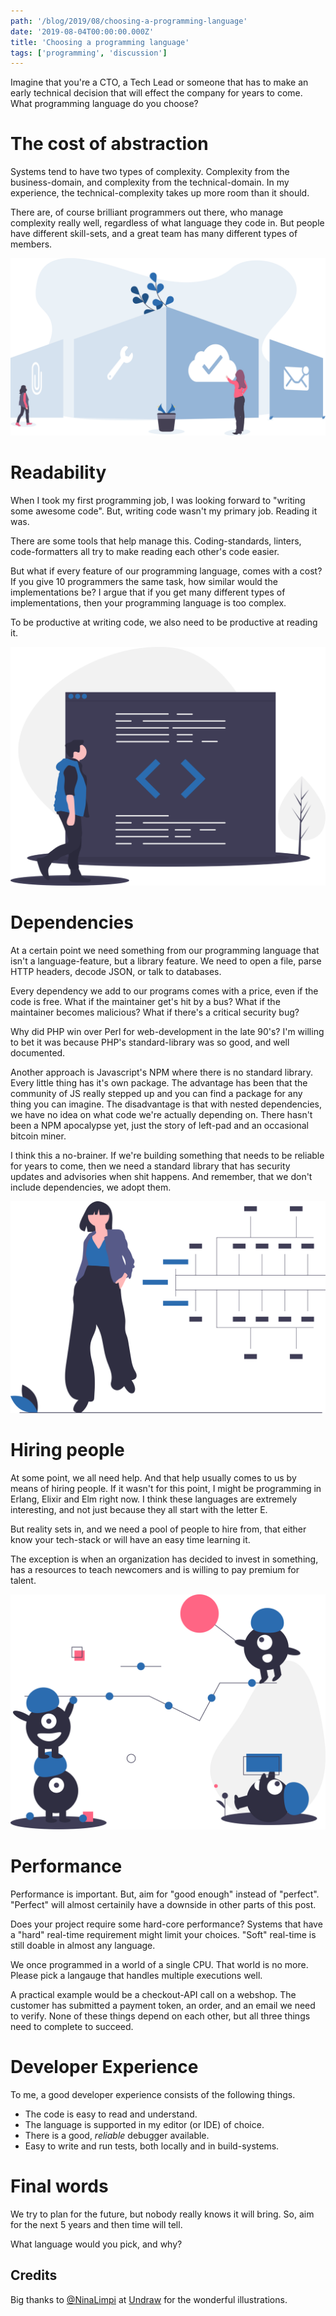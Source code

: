 ```yaml
---
path: '/blog/2019/08/choosing-a-programming-language'
date: '2019-08-04T00:00:00.000Z'
title: 'Choosing a programming language'
tags: ['programming', 'discussion']
---
```


Imagine that you're a CTO, a Tech Lead or someone that has to make an early technical decision that will effect the company for years to come. What programming language do you choose?

# The cost of abstraction

Systems tend to have two types of complexity. Complexity from the business-domain, and complexity from the technical-domain. In my experience, the technical-complexity takes up more room than it should.

There are, of course brilliant programmers out there, who manage complexity really well, regardless of what language they code in. But people have different skill-sets, and a great team has many different types of members.

![features](./features2.svg)

# Readability

When I took my first programming job, I was looking forward to "writing some awesome code". But, writing code wasn't my primary job. Reading it was.

There are some tools that help manage this. Coding-standards, linters, code-formatters all try to make reading each other's code easier.

But what if every feature of our programming language, comes with a cost? If you give 10 programmers the same task, how similar would the implementations be? I argue that if you get many different types of implementations, then your programming language is too complex.

To be productive at writing code, we also need to be productive at reading it.

![features](./code-review.svg)

# Dependencies

At a certain point we need something from our programming language that isn't a language-feature, but a library feature. We need to open a file, parse HTTP headers, decode JSON, or talk to databases.

Every dependency we add to our programs comes with a price, even if the code is free. What if the maintainer get's hit by a bus? What if the maintainer becomes malicious? What if there's a critical security bug?

Why did PHP win over Perl for web-development in the late 90's? I'm willing to bet it was because PHP's standard-library was so good, and well documented.

Another approach is Javascript's NPM where there is no standard library. Every little thing has it's own package. The advantage has been that the community of JS really stepped up and you can find a package for any thing you can imagine. The disadvantage is that with nested dependencies, we have no idea on what code we're actually depending on. There hasn't been a NPM apocalypse yet, just the story of left-pad and an occasional bitcoin miner.

I think this a no-brainer. If we're building something that needs to be reliable for years to come, then we need a standard library that has security updates and advisories when shit happens. And remember, that we don't include dependencies, we adopt them.

![dependencies](./dependencies.svg)

# Hiring people

At some point, we all need help. And that help usually comes to us by means of hiring people. If it wasn't for this point, I might be programming in Erlang, Elixir and Elm right now. I think these languages are extremely interesting, and not just because they all start with the letter E.

But reality sets in, and we need a pool of people to hire from, that either know your tech-stack or will have an easy time learning it.

The exception is when an organization has decided to invest in something, has a resources to teach newcomers and is willing to pay premium for talent.

![good-team by undraw](./good-team.svg)

# Performance

Performance is important. But, aim for "good enough" instead of "perfect". "Perfect" will almost certainily have a downside in other parts of this post.

Does your project require some hard-core performance? Systems that have a "hard" real-time requirement might limit your choices. "Soft" real-time is still doable in almost any language.

We once programmed in a world of a single CPU. That world is no more. Please pick a langauge that handles multiple executions well.

A practical example would be a checkout-API call on a webshop. The customer has submitted a payment token, an order, and an email we need to verify. None of these things depend on each other, but all three things need to complete to succeed.

# Developer Experience

To me, a good developer experience consists of the following things.

- The code is easy to read and understand.
- The language is supported in my editor (or IDE) of choice.
- There is a good, _reliable_ debugger available.
- Easy to write and run tests, both locally and in build-systems.

# Final words

We try to plan for the future, but nobody really knows it will bring. So, aim for the next 5 years and then time will tell.

What language would you pick, and why?

## Credits

Big thanks to [@NinaLimpi](https://twitter.com/ninalimpi) at [Undraw](https://undraw.co) for the wonderful illustrations.

